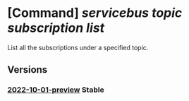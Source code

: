 # [Command] _servicebus topic subscription list_

List all the subscriptions under a specified topic.

## Versions

### [2022-10-01-preview](/Resources/mgmt-plane/L3N1YnNjcmlwdGlvbnMve30vcmVzb3VyY2Vncm91cHMve30vcHJvdmlkZXJzL21pY3Jvc29mdC5zZXJ2aWNlYnVzL25hbWVzcGFjZXMve30vdG9waWNzL3t9L3N1YnNjcmlwdGlvbnM=/2022-10-01-preview.xml) **Stable**

<!-- mgmt-plane /subscriptions/{}/resourcegroups/{}/providers/microsoft.servicebus/namespaces/{}/topics/{}/subscriptions 2022-10-01-preview -->
